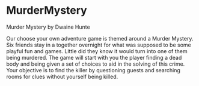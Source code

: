 # MurderMystery
Murder Mystery by Dwaine Hunte

Our choose your own adventure game is themed around a Murder Mystery. Six friends stay in a
together overnight for what was supposed to be some playful fun and games. Little did they
know it would turn into one of them being murdered.
The game will start with you the player finding a dead body and being given a set of choices to
aid in the solving of this crime. Your objective is to find the killer by questioning guests and
searching rooms for clues without yourself being killed.
